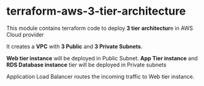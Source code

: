 # terraform-aws-3-tier-architecture

This module contains terraform code to deploy **3 tier architectur**e in AWS Cloud provider

It creates a **VPC** with **3 Public** and **3 Private Subnets**.

**Web tier instance** will be deployed in Public Subnet. **App Tier instance** and **RDS Database instance** tier will be deployed in Private subnets

Application Load Balancer routes the incoming traffic to Web tier instance.
